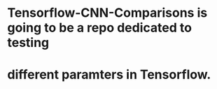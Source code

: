 # Tensorflow-CNN-Comparisons is going to be a repo dedicated to testing 
# 	different paramters in Tensorflow.
